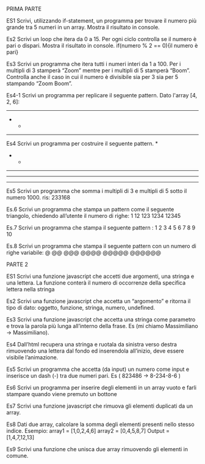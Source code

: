 PRIMA PARTE

ES1 Scrivi, utilizzando if-statement, un programma per trovare il numero più grande tra 5 numeri in un array. Mostra il risultato in console.

Es2 Scrivi un loop che itera da 0 a 15. Per ogni ciclo controlla se il numero è pari o dispari. Mostra il risultato in console. if(numero % 2 == 0){il numero è pari}

Es3 Scrivi un programma che itera tutti i numeri interi da 1 a 100. Per i multipli di 3 stamperà “Zoom” mentre per i multipli di 5 stamperà “Boom”. Controlla anche il caso in cui il numero è divisibile sia per 3 sia per 5 stampando “Zoom Boom”.

Es4-1 Scrivi un programma per replicare il seguente pattern. Dato l'array [4, 2, 6]:
* * * *
* *
* * * * * * 

Es4 Scrivi un programma per costruire il seguente pattern.
*  
* *  
* * *  
* * * *  
* * * * *

Es5 Scrivi un programma che somma i multipli di 3 e multipli di 5 sotto il numero 1000. ris: 233168

Es.6
Scrivi un programma che stampa un pattern come il seguente triangolo, chiedendo all’utente il numero di righe:
1
12
123
1234
12345

Es.7
Scrivi un programma che stampa il seguente pattern :
1
2 3
4 5 6
7 8 9 10

Es.8
Scrivi un programma che stampa il seguente pattern con un numero di righe variabile:
@
@@
@@@
@@@@
@@@@@
@@@@@@

PARTE 2

ES1 Scrivi una funzione javascript che accetti due argomenti, una stringa e una lettera. La funzione conterà il numero di occorrenze della specifica lettera nella stringa

Es2 Scrivi una funzione javascript che accetta un “argomento” e ritorna il tipo di dato: oggetto, funzione, stringa, numero, undefined.

Es3 Scrivi una funzione javascript che accetta una stringa come parametro e trova la parola più lunga all’interno della frase. Es (mi chiamo Massimiliano -> Massimiliano).

Es4 Dall’html recupera una stringa e ruotala da sinistra verso destra rimuovendo una lettera dal fondo ed inserendola all’inizio, deve essere visibile l’animazione. 

Es5 Scrivi un programma che accetta (da input) un numero come input e inserisce un dash (-) tra due numeri pari. Es ( 823486 -> 8-234-8-6 )

Es6 Scrivi un programma per inserire degli elementi in un array vuoto e farli stampare quando viene premuto un bottone 

Es7 Scrivi una funzione javascript che rimuova gli elementi duplicati da un array.

Es8 Dati due array, calcolare la somma degli elementi presenti nello stesso indice. Esempio:
array1 = [1,0,2,4,6]
array2 = [0,4,5,8,7]
Output = [1,4,7,12,13]

Es9 Scrivi una funzione che unisca due array rimuovendo gli elementi in comune.